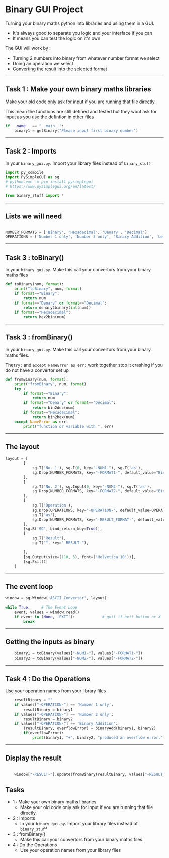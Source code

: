 # Binary GUI Project

Turning your binary maths python into libraries and using them in a GUI.

- It's always good to separate you logic and your interface if you can
- It means you can test the logic on it's own

The GUI will work by :
- Turning 2 numbers into binary from whatever number format we select
- Doing an operation we select
- Converting the result into the selected format

---

## Task 1 : Make your own binary maths libraries

Make your old code only ask for input if you are running that file directly.

This mean the functions are still defined and tested but they wont ask for input as you use the defintion in other files

```python
if __name__ == "__main__":
    binary1 = getBinary("Please input first binary number")
```


---

## Task 2 : Imports

In your `binary_gui.py`. Import your library files instead of `binary_stuff`

```python
import py_compile
import PySimpleGUI as sg
# python.exe -m pip install pysimplegui
# https://www.pysimplegui.org/en/latest/

from binary_stuff import * 

```

---

## Lists we will need
```python

NUMBER_FORMATS = ['Binary', 'Hexadecimal', 'Denary', 'Decimal']
OPERATIONS = ['Number 1 only', 'Number 2 only', 'Binary Addition', 'Left Shift', 'Right Shift']
```

---

## Task 3 : toBinary() 

In your `binary_gui.py`. Make this call your convertors from your binary maths files

```python
def toBinary(num, format):
    print("toBinary", num, format)
    if format=="Binary":
        return num
    if format=="Denary" or format=="Decimal":
        return denary2binary(int(num))
    if format=="Hexadecimal":
        return hex2bin(num)
```
---


## Task 3 : fromBinary() 

In your `binary_gui.py`. Make this call your convertors from your binary maths files. 

The`try:` and `except NameError as err:` work together stop it crashing if you do not have a convertor set up


```python
def fromBinary(num, format):
    print("fromBinary", num, format)
    try :
        if format=="Binary":
            return num
        if format=="Denary" or format=="Decimal":
            return bin2dec(num)
        if format=="Hexadecimal":
            return bin2hex(num)
    except NameError as err:
        print("function or variable with ", err)
```
---

## The layout

```python
layout = [
        [   
            sg.T('No. 1'), sg.I(0, key="-NUM1-"), sg.T('as'),
            sg.Drop(NUMBER_FORMATS, key="-FORMAT1-", default_value="Binary"),
        ],
        [
            sg.T('No. 2'), sg.Input(0, key="-NUM2-"), sg.T('as'),
            sg.Drop(NUMBER_FORMATS, key="-FORMAT2-", default_value="Binary"),
        ],
        [
            sg.T('Operation'), 
            sg.Drop(OPERATIONS, key="-OPERATION-", default_value=OPERATIONS[0]),
            sg.T('as'),
            sg.Drop(NUMBER_FORMATS, key="-RESULT_FORMAT-", default_value="Binary"),
        ],
        [sg.B('GO', bind_return_key=True)],
        [
            sg.T("Result"),
            sg.T("", key="-RESULT-"),

        ],
        [sg.Output(size=(110, 5), font=('Helvetica 10'))],
        [sg.Exit()]
    ]
```
---

## The event loop

```python
window = sg.Window('ASCII Convertor', layout)

while True:     # The Event Loop
    event, values = window.read()
    if event in (None, 'EXIT'):            # quit if exit button or X
        break
```
---

## Getting the inputs as binary

```python
    binary1 = toBinary(values["-NUM1-"], values["-FORMAT1-"])
    binary2 = toBinary(values["-NUM2-"], values["-FORMAT2-"])
```
---

## Task 4 : Do the Operations

Use your operation names from your library files

```python
    resultBinary = ""
    if values["-OPERATION-"] == 'Number 1 only':
        resultBinary = binary1
    if values["-OPERATION-"] == 'Number 2 only':
        resultBinary = binary2
    if values["-OPERATION-"] == 'Binary Addition':
        (resultBinary, overflowError) = binaryAdd(binary1, binary2)
        if(overflowError):
            print(binary1, "+", binary2, "produced an overflow error.")
```
---

## Display the result

```python

    window["-RESULT-"].update(fromBinary(resultBinary, values["-RESULT_FORMAT-"]))
```

## Tasks

- 1 : Make your own binary maths libraries
  - Make your old code only ask for input if you are running that file directly.
- 2 : Imports
  - In your `binary_gui.py`. Import your library files instead of `binary_stuff`
- 3 : fromBinary() 
  - Make this call your convertors from your binary maths files. 
- 4 : Do the Operations
  - Use your operation names from your library files
